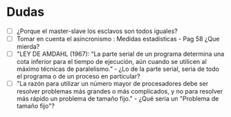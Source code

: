 
# Dudas 

- [ ] ¿Porque el master-slave los esclavos son todos iguales?
- [ ] Tomar en cuenta el asincronismo : Medidas estadísticas - Pag 58 ¿Que mierda?
- [ ] "LEY DE AMDAHL (1967): “La parte serial de un programa determina una cota inferior para el tiempo de ejecución, aún cuando se utilicen al máximo técnicas de paralelismo.” - ¿Lo de la parte serial, seria de todo el programa o de un proceso en particular?
- [ ] "La razón para utilizar un número mayor de procesadores debe ser resolver problemas más grandes o más complicados, y no para resolver más rápido un problema de tamaño fijo." - ¿Qué seria un "Problema de tamaño fijo"?
